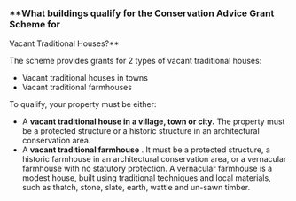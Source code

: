 ###  **What buildings qualify for the Conservation Advice Grant Scheme for
Vacant Traditional Houses?**

The scheme provides grants for 2 types of vacant traditional houses:

  * Vacant traditional houses in towns 
  * Vacant traditional farmhouses 

To qualify, your property must be either:

  * A **vacant traditional house in a village, town or city.** The property must be a protected structure or a historic structure in an architectural conservation area. 
  * A **vacant traditional farmhouse** . It must be a protected structure, a historic farmhouse in an architectural conservation area, or a vernacular farmhouse with no statutory protection. A vernacular farmhouse is a modest house, built using traditional techniques and local materials, such as thatch, stone, slate, earth, wattle and un-sawn timber. 
